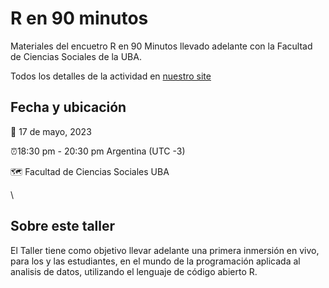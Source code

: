 # R en 90 minutos

Materiales del encuetro R en 90 Minutos llevado adelante con la Facultad de Ciencias Sociales de la UBA. 

Todos los detalles de la actividad en [nuestro site](https://www.nucleodeinnovacion.com/post/nis-en-la-facultad-de-ciencias-sociales-con-r-en-90-minutos)


## Fecha y ubicación

📆 17 de mayo, 2023

⏰18:30 pm - 20:30 pm Argentina (UTC -3)

🗺️ Facultad de Ciencias Sociales UBA

\

## Sobre este taller

El Taller tiene como objetivo llevar adelante una primera inmersión en vivo, para los y las estudiantes, en el mundo de la programación aplicada al analisis de datos, utilizando el lenguaje de código abierto R.
